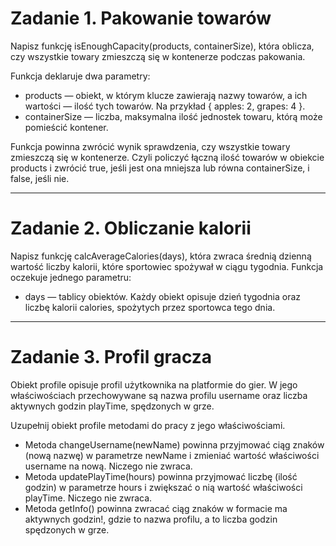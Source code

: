 # Zadanie 1. Pakowanie towarów

Napisz funkcję isEnoughCapacity(products, containerSize), która oblicza, czy wszystkie towary zmieszczą się w kontenerze podczas pakowania.

Funkcja deklaruje dwa parametry:

* products — obiekt, w którym klucze zawierają nazwy towarów, a ich wartości — ilość tych towarów. Na przykład { apples: 2, grapes: 4 }.
* containerSize — liczba, maksymalna ilość jednostek towaru, którą może pomieścić kontener.

Funkcja powinna zwrócić wynik sprawdzenia, czy wszystkie towary zmieszczą się w kontenerze. Czyli policzyć łączną ilość towarów w obiekcie products i zwrócić true, jeśli jest ona mniejsza lub równa containerSize, i false, jeśli nie.

-----------------------------------------------------------------------------------------------------------------------------------------------------------------------------------------------------------------------

# Zadanie 2. Obliczanie kalorii

Napisz funkcję calcAverageCalories(days), która zwraca średnią dzienną wartość liczby kalorii, które sportowiec spożywał w ciągu tygodnia. Funkcja oczekuje jednego parametru: 
* days — tablicy obiektów. Każdy obiekt opisuje dzień tygodnia oraz liczbę kalorii calories, spożytych przez sportowca tego dnia. 

-----------------------------------------------------------------------------------------------------------------------------------------------------------------------------------------------------------------------


# Zadanie 3. Profil gracza

Obiekt profile opisuje profil użytkownika na platformie do gier. W jego właściwościach przechowywane są nazwa profilu username oraz liczba aktywnych godzin playTime, spędzonych w grze.

Uzupełnij obiekt profile metodami do pracy z jego właściwościami.

* Metoda changeUsername(newName) powinna przyjmować ciąg znaków (nową nazwę) w parametrze newName i zmieniać wartość właściwości username na nową. Niczego nie zwraca.
* Metoda updatePlayTime(hours) powinna przyjmować liczbę (ilość godzin) w parametrze hours i zwiększać o nią wartość właściwości playTime. Niczego nie zwraca.
* Metoda getInfo() powinna zwracać ciąg znaków w formacie <Username> ma <amount> aktywnych godzin!, gdzie <Username> to nazwa profilu, a <amount> to liczba godzin spędzonych w grze.
